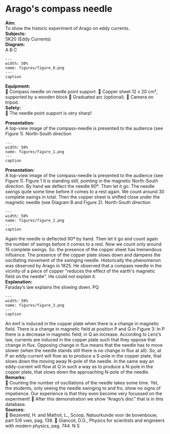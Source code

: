 # Arago's compass needle 
    
<b> Aim: </b>  
 To show the historic experiment of Arago on eddy currents.   
<b> Subjects: </b>  
 5K20 (Eddy Currents)   
<b> Diagram: </b>  
  A B C  
```{figure} figures/figure_0.png  
---  
width: 50%  
name: figures/figure_0.png  
---  
caption  
``` 
    
<b> Equipment: </b>  
  Compass needle on needle point support.  Copper sheet 12 x 20 cm², supported by a wooden block  Graduated arc (optional).  Camera on tripod.   
<b> Safety: </b>  
  The needle point support is very sharp!
      
<b> Presentation: </b>  
 A top-view image of the compass-needle is presented to the audience (see Figure 1). North-South direction   
```{figure} figures/figure_1.png  
---  
width: 50%  
name: figures/figure_1.png  
---  
caption  
``` 
     
<b> Presentation: </b>  
 A top-view image of the compass-needle is presented to the audience (see Figure 1).  Figure 1  It is standing still, pointing in the magnetic North-South direction. By hand we deflect the needle 90º. Then let it go. The needle swings quite some time before it comes to a rest again. We count around 30 complete swings in total.  Then the copper sheet is shifted close under the magnetic needle (see Diagram B and Figure 2).  North-South direction   
```{figure} figures/figure_2.png  
---  
width: 50%  
name: figures/figure_2.png  
---  
caption  
``` 
 Again the needle is deflected 90º by hand. Then let it go and count again the number of swings before it comes to a rest. Now we count only around 15 complete swings.  So. the presence of the copper sheet has tremendous influence. The presence of the copper plate slows down and dampens the oscillating movement of the swinging needle.  Historically the phenomenon was observed by Arago in 1825. He observed that a compass needle in the vicinity of a piece of copper "reduces the effect of the earth's magnetic field on the needle". He could not explain it.           
<b> Explanation: </b>  
 Faraday’s law explains the slowing down.   PQ  
```{figure} figures/figure_3.png  
---  
width: 50%  
name: figures/figure_3.png  
---  
caption  
``` 
 An emf is induced in the copper plate when there is a change in magnetic field. There is a change in magnetic field at position P and Q in Figure 3: In P there is a decrease in magnetic field; in Q an increase. According to Lenz’s law, currents are induced in the copper plate such that they oppose that change in flux. Opposing change in flux means that the needle has to move slower (when the needle stands still there is no change in flux at all). So, at P an eddy-current will flow as to produce a S-pole in the copper plate, that slows down the moving away N-pole of the needle. In the same way an eddy-current will flow at Q in such a way as to produce a N-pole in the copper plate, that slows down the approaching N-pole of the needle.   
<b> Remarks: </b>  
  Counting the number of oscillations of the needle takes some time. Yet, the students, only seeing the needle swinging to and fro, show no signs of impatience. Our experience is that they even become very focussed on the experiment!  After this demonstration we show “Arago’s disc” that is in this database.   
<b> Sources: </b>  
  Biezeveld, H. and Mathot, L., Scoop, Natuurkunde voor de bovenbouw, part 5/6 vwo, pag. 138.  Giancoli, D.G., Physics for scientists and engineers with modern physics, pag. 744.  N S 
